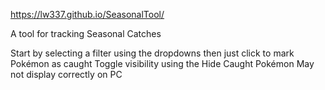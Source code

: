 https://lw337.github.io/SeasonalTool/

A tool for tracking Seasonal Catches

Start by selecting a filter using the dropdowns then just click to mark Pokémon as caught
Toggle visibility using the Hide Caught Pokémon
May not display correctly on PC

